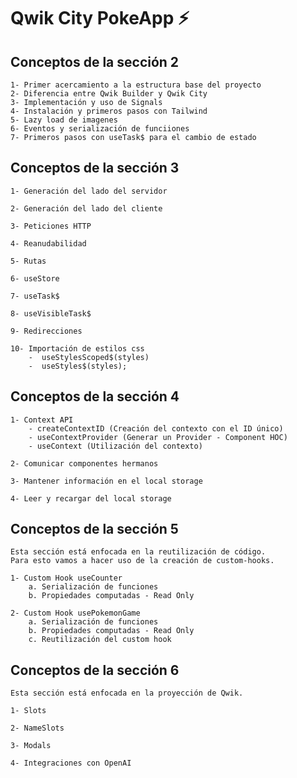 # Qwik City PokeApp ⚡️

## Conceptos de la sección 2

    1- Primer acercamiento a la estructura base del proyecto
    2- Diferencia entre Qwik Builder y Qwik City
    3- Implementación y uso de Signals
    4- Instalación y primeros pasos con Tailwind
    5- Lazy load de imagenes
    6- Eventos y serialización de funciiones
    7- Primeros pasos con useTask$ para el cambio de estado

## Conceptos de la sección 3

    1- Generación del lado del servidor

    2- Generación del lado del cliente

    3- Peticiones HTTP

    4- Reanudabilidad

    5- Rutas

    6- useStore

    7- useTask$

    8- useVisibleTask$

    9- Redirecciones

    10- Importación de estilos css
        -  useStylesScoped$(styles)
        -  useStyles$(styles);

## Conceptos de la sección 4

    1- Context API
        - createContextID (Creación del contexto con el ID único)
        - useContextProvider (Generar un Provider - Component HOC)
        - useContext (Utilización del contexto)

    2- Comunicar componentes hermanos

    3- Mantener información en el local storage

    4- Leer y recargar del local storage

## Conceptos de la sección 5

    Esta sección está enfocada en la reutilización de código.
    Para esto vamos a hacer uso de la creación de custom-hooks.

    1- Custom Hook useCounter
        a. Serialización de funciones
        b. Propiedades computadas - Read Only

    2- Custom Hook usePokemonGame
        a. Serialización de funciones
        b. Propiedades computadas - Read Only
        c. Reutilización del custom hook

## Conceptos de la sección 6

    Esta sección está enfocada en la proyección de Qwik.

    1- Slots

    2- NameSlots

    3- Modals

    4- Integraciones con OpenAI
